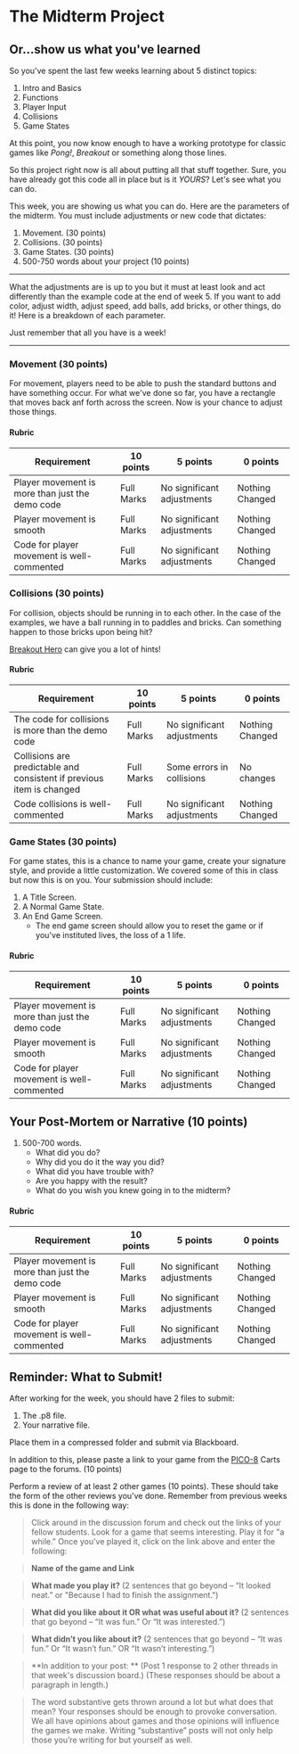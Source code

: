 # The Midterm Project
## Or...show us what you've learned

So you've spent the last few weeks learning about 5 distinct topics: 
1. Intro and Basics
1. Functions 
1. Player Input
1. Collisions
1. Game States

At this point, you now know enough to have a working prototype for classic games like *Pong!*, *Breakout* or something along those lines. 

So this project right now is all about putting all that stuff together. Sure, you have already got this code all 
in place but is it *YOURS*? Let's see what you can do. 

This week, you are showing us what you can do. Here are the parameters of the midterm. You must include adjustments or new code that dictates:  
1. Movement. (30 points)
1. Collisions. (30 points)
1. Game States. (30 points)
1. 500-750 words about your project (10 points)

___

What the adjustments are is up to you but it must at least look and act differently than the example code at the end of week 5. If you want to add color, adjust width, adjust speed, add balls, add bricks, or other things, do it! Here is a breakdown of each parameter. 

Just remember that all you have is a week! 
___

### Movement (30 points)
For movement, players need to be able to push the standard buttons and have something occur. For what we've done so far, you have a rectangle that moves back anf forth across the screen. Now is your chance to adjust those things. 

#### Rubric


| Requirement                                     	| 10 points  	| 5 points                   	| 0 points        	|
|-------------------------------------------------	|------------	|----------------------------	|-----------------	|
| Player movement is more than just the demo code 	| Full Marks 	| No significant adjustments 	| Nothing Changed 	|
| Player movement is smooth                       	| Full Marks 	| No significant adjustments 	| Nothing Changed 	|
| Code for player movement is well-commented      	| Full Marks 	| No significant adjustments 	| Nothing Changed 	|

### Collisions (30 points)
For collision, objects should be running in to each other. In the case of the examples, we have a ball running in to paddles and bricks. Can something happen to those bricks upon being hit? 

[Breakout Hero](https://www.youtube.com/watch?v=-dElgcbsHdA) can give you a lot of hints!

#### Rubric

| Requirement                                     	| 10 points  	| 5 points                   	| 0 points        	|
|-------------------------------------------------	|------------	|----------------------------	|-----------------	|
| The code for collisions is more than the demo code 	| Full Marks 	| No significant adjustments 	| Nothing Changed 	|
| Collisions are predictable and consistent if previous item is changed                       	| Full Marks 	| Some errors in collisions 	| No changes 	|
| Code collisions is well-commented      	| Full Marks 	| No significant adjustments 	| Nothing Changed 	|

### Game States (30 points)
For game states, this is a chance to name your game, create your signature style, and provide a little customization. We covered some of this in class but now this is on you. Your submission should include: 

1. A Title Screen.
1. A Normal Game State.
1. An End Game Screen.
	* The end game screen should allow you to reset the game or if you've instituted lives, the loss of a 1 life.

#### Rubric

| Requirement                                     	| 10 points  	| 5 points                   	| 0 points        	|
|-------------------------------------------------	|------------	|----------------------------	|-----------------	|
| Player movement is more than just the demo code 	| Full Marks 	| No significant adjustments 	| Nothing Changed 	|
| Player movement is smooth                       	| Full Marks 	| No significant adjustments 	| Nothing Changed 	|
| Code for player movement is well-commented      	| Full Marks 	| No significant adjustments 	| Nothing Changed 	|

## Your Post-Mortem or Narrative (10 points)
1. 500-700 words.
	* What did you do?
	* Why did you do it the way you did?
	* What did you have trouble with?
	* Are you happy with the result?
	* What do you wish you knew going in to the midterm?
	
#### Rubric

| Requirement                                     	| 10 points  	| 5 points                   	| 0 points        	|
|-------------------------------------------------	|------------	|----------------------------	|-----------------	|
| Player movement is more than just the demo code 	| Full Marks 	| No significant adjustments 	| Nothing Changed 	|
| Player movement is smooth                       	| Full Marks 	| No significant adjustments 	| Nothing Changed 	|
| Code for player movement is well-commented      	| Full Marks 	| No significant adjustments 	| Nothing Changed 	|

## Reminder: What to Submit!

After working for the week, you should have 2 files to submit: 
1. The .p8 file.
2. Your narrative file.

Place them in a compressed folder and submit via Blackboard.

In addition to this, please paste a link to your game from the [PICO-8](https://www.lexaloffle.com/bbs/?cat=7&sub=2) Carts page to the forums. (10 points)

Perform a review of at least 2 other games (10 points). These should take the form of the other reviews you've done. Remember from previous weeks this is done in the following way: 

>Click around in the discussion forum and check out the links of your fellow students. Look for a game that seems interesting. Play it for "a while." Once you've played it, click on the link above and enter the following: 

>**Name of the game and Link**

>**What made you play it?**
>(2 sentences that go beyond – “It looked neat.” or "Because I had to finish the assignment.")

>**What did you like about it OR what was useful about it?**
(2 sentences that go beyond – “It was fun.” Or “It was interested.”)

>**What didn’t you like about it?**
>(2 sentences that go beyond – “It was fun.” Or “It wasn’t fun.” OR “It wasn’t interesting.”)

>**In addition to your post: **
>(Post 1 response to 2 other threads in that week's discussion board.)
(These responses should be about a paragraph in length.)

>The word substantive gets thrown around a lot but what does that mean? Your responses should be enough to provoke conversation. We all have opinions about games and those opinions will influence the games we make. Writing “substantive” posts will not only help those you’re writing for but yourself as well.

